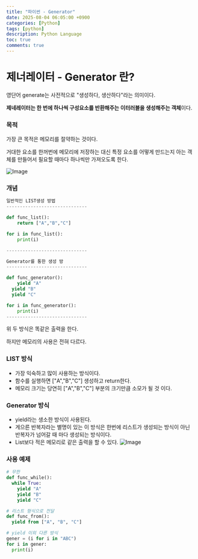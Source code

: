 ```yaml
---
title: "파이썬 - Generator"
date: 2025-08-04 06:05:00 +0900
categories: [Python]
tags: [python]
description: Python Language
toc: true
comments: true
---
```


# 제너레이터 - Generator 란?

영단어 generate는 사전적으로 "생성하다, 생산하다"라는 의미이다.

**제네레이터는 한 번에 하나씩 구성요소를 반환해주는 이터러블을 생성해주는 객체**이다.

### 목적 

가장 큰 목적은 메모리를 절약하는 것이다.

거대한 요소를 한꺼번에 메모리에 저장하는 대신 특정 요소를 어떻게 만드는지 아는 객체를 만들어서 필요할 때마다 하나씩만 가져오도록 한다.

![Image](https://prod-files-secure.s3.us-west-2.amazonaws.com/e6db513d-ec54-40ff-aa74-2487b0bcfe15/96e960a1-9b1c-4157-ade1-53664e2fca73/Untitled.png?X-Amz-Algorithm=AWS4-HMAC-SHA256&X-Amz-Content-Sha256=UNSIGNED-PAYLOAD&X-Amz-Credential=ASIAZI2LB466T7OEEQVR%2F20250804%2Fus-west-2%2Fs3%2Faws4_request&X-Amz-Date=20250804T063226Z&X-Amz-Expires=3600&X-Amz-Security-Token=IQoJb3JpZ2luX2VjEAYaCXVzLXdlc3QtMiJHMEUCIQDDRoGAZuYMhyLKsC2pmN5n8%2FcJ8znFv1fUpunjDEEarAIgKMjXB6%2BH2FxBdSeEjT3aeFmUkH01UKjZZh%2BGV5aVYTcq%2FwMIPxAAGgw2Mzc0MjMxODM4MDUiDDL744LPvLF3BXXwCCrcAy7zj8PeuHATQSFXYo7J6ieOrKSq5YX30igBmHaLlhQVeWMkeqFFFn1wdvEI%2F7uy7BZOe78DhDqXLaRVmzEjYXaMGPDsskFJlGMUR141Bw%2FhYIoQd9nfKBwN%2BjAV4cd0Tm11MpmfTybOXJaGwRbT66FqXerENJnDmvafoQ4SXKbWb07aGIqUddnIKRjBLrw1bEvY1GOEfXxaqWgyL%2F%2B7WXErllTcnZKBSW11O8O597ov4z3W7kuNjNu9uPgy3I5Oy2jtkb3ewQgvLecSoMBezNFqpJqcZXn2268cRTt7ipf8bN%2BityvdM0f7biW%2F7ImRh3fhOik%2BK0qlQ%2FZeXnrZXGnZW5YvzVhxSzlb1Lw44DbKu%2FbkAzFh%2Fs79gbBiTXapoEoUHBY1KAp%2BF0X2LX4eDXpgDQpo7D5C6qB7cHMBvd1MsHbExDp3GgiHyEQU%2F25xRBSRfI2V%2FJh3GXIwoLfZiH8vfq9LzjHVeR5hU4NavDUpt4mU5o7JHabR4aILE3bjM8LkVksUpr8pdFQ1E5a0fr4YQVkOALFKpoVprpa0FHTBnXOGyc2HKvF7bKJcKdmDtFqWnktBmdSESTW36qDauW22XW457opHuK%2Fe%2FgoYeKoSBi%2Bqm0SFi%2FPkxHRTMK%2BNwcQGOqUBzViVxMC0Vff8spQBnT8sF5PRfg8dLHfEBOyNhY0SLMhHqwZl0vPA2JL7w4LAGUEwFBaJJJC7GML6AzxD7JgVGVgGoXBlWuk6mo%2FKA6%2F60nVGwf%2BT7FVzUqUDVgvc54XvPDAq9nOFc1lccW5vR%2FxNP1adINxXus5yb2n%2FY73J%2B2EXg27sau4qRMSG71TYT4K3t%2FE70VW%2Ff2aHGAXw7hvRJ29O%2FyFX&X-Amz-Signature=087207ea612bb8926e709402164accde24308c1a25e93a0df3e323ef8c6ab910&X-Amz-SignedHeaders=host&x-amz-checksum-mode=ENABLED&x-id=GetObject)

### 개념

```python
일반적인 LIST생성 방법
------------------------------

def func_list():
	return ["A","B","C"]

for i in func_list():
	print(i)

------------------------------

Generator를 통한 생성 방
------------------------------

def func_generator():
	yield "A"
  yield "B"
  yield "C"

for i in func_generator():
	print(i)
------------------------------

```

위 두 방식은 똑같은 출력을 한다. 

하지만 메모리의 사용은 전혀 다르다.

### LIST 방식

- 가장 익숙하고 많이 사용하는 방식이다.
- 함수를 실행하면 ["A","B","C"] 생성하고 return한다.
- 메모리 크기는 당연히 ["A","B","C"] 부분의 크기만큼 소모가 될 것 이다.
### Generator 방식

- yield라는 생소한 방식이 사용된다.
- 게으른 반복자라는 별명이 있는 이 방식은 한번에 리스트가 생성되는 방식이 아닌 반복자가 넘어갈 때 마다 생성되는 방식이다. 
- List보다 적은 메모리로 같은 출력을 할 수 있다.
![Image](https://prod-files-secure.s3.us-west-2.amazonaws.com/e6db513d-ec54-40ff-aa74-2487b0bcfe15/96e960a1-9b1c-4157-ade1-53664e2fca73/Untitled.png?X-Amz-Algorithm=AWS4-HMAC-SHA256&X-Amz-Content-Sha256=UNSIGNED-PAYLOAD&X-Amz-Credential=ASIAZI2LB466T7OEEQVR%2F20250804%2Fus-west-2%2Fs3%2Faws4_request&X-Amz-Date=20250804T063226Z&X-Amz-Expires=3600&X-Amz-Security-Token=IQoJb3JpZ2luX2VjEAYaCXVzLXdlc3QtMiJHMEUCIQDDRoGAZuYMhyLKsC2pmN5n8%2FcJ8znFv1fUpunjDEEarAIgKMjXB6%2BH2FxBdSeEjT3aeFmUkH01UKjZZh%2BGV5aVYTcq%2FwMIPxAAGgw2Mzc0MjMxODM4MDUiDDL744LPvLF3BXXwCCrcAy7zj8PeuHATQSFXYo7J6ieOrKSq5YX30igBmHaLlhQVeWMkeqFFFn1wdvEI%2F7uy7BZOe78DhDqXLaRVmzEjYXaMGPDsskFJlGMUR141Bw%2FhYIoQd9nfKBwN%2BjAV4cd0Tm11MpmfTybOXJaGwRbT66FqXerENJnDmvafoQ4SXKbWb07aGIqUddnIKRjBLrw1bEvY1GOEfXxaqWgyL%2F%2B7WXErllTcnZKBSW11O8O597ov4z3W7kuNjNu9uPgy3I5Oy2jtkb3ewQgvLecSoMBezNFqpJqcZXn2268cRTt7ipf8bN%2BityvdM0f7biW%2F7ImRh3fhOik%2BK0qlQ%2FZeXnrZXGnZW5YvzVhxSzlb1Lw44DbKu%2FbkAzFh%2Fs79gbBiTXapoEoUHBY1KAp%2BF0X2LX4eDXpgDQpo7D5C6qB7cHMBvd1MsHbExDp3GgiHyEQU%2F25xRBSRfI2V%2FJh3GXIwoLfZiH8vfq9LzjHVeR5hU4NavDUpt4mU5o7JHabR4aILE3bjM8LkVksUpr8pdFQ1E5a0fr4YQVkOALFKpoVprpa0FHTBnXOGyc2HKvF7bKJcKdmDtFqWnktBmdSESTW36qDauW22XW457opHuK%2Fe%2FgoYeKoSBi%2Bqm0SFi%2FPkxHRTMK%2BNwcQGOqUBzViVxMC0Vff8spQBnT8sF5PRfg8dLHfEBOyNhY0SLMhHqwZl0vPA2JL7w4LAGUEwFBaJJJC7GML6AzxD7JgVGVgGoXBlWuk6mo%2FKA6%2F60nVGwf%2BT7FVzUqUDVgvc54XvPDAq9nOFc1lccW5vR%2FxNP1adINxXus5yb2n%2FY73J%2B2EXg27sau4qRMSG71TYT4K3t%2FE70VW%2Ff2aHGAXw7hvRJ29O%2FyFX&X-Amz-Signature=087207ea612bb8926e709402164accde24308c1a25e93a0df3e323ef8c6ab910&X-Amz-SignedHeaders=host&x-amz-checksum-mode=ENABLED&x-id=GetObject)

### 사용 예제

```python
# 무한
def func_while():
  while True:
    yield "A"
    yield "B"
    yield "C"

# 리스트 형식으로 전달 
def func_from():
  yield from ["A", "B", "C"]

# yield 이외 다른 방식
gener = (i for i in "ABC")
for i in gener:
  print(i)
```


